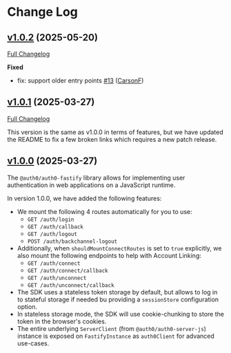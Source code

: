 # Change Log

## [v1.0.2](https://github.com/auth0/auth0-fastify/releases/tag/auth0-fastify-v1.0.2) (2025-05-20)
[Full Changelog](https://github.com/auth0/auth0-fastify/compare/auth0-fastify-v1.0.1...auth0-fastify-v1.0.2)

**Fixed**
- fix: support older entry points [#13](https://github.com/auth0/auth0-fastify/pull/13) ([CarsonF](https://github.com/CarsonF))

## [v1.0.1](https://github.com/auth0/auth0-fastify/releases/tag/auth0-fastify-v1.0.1) (2025-03-27)
[Full Changelog](https://github.com/auth0/auth0-fastify/compare/auth0-fastify-v1.0.0...auth0-fastify-v1.0.1)

This version is the same as v1.0.0 in terms of features, but we have updated the README to fix a few broken links which requires a new patch release.

## [v1.0.0](https://github.com/auth0/auth0-fastify/releases/tag/auth0-fastify-v1.0.0) (2025-03-27)

The `@auth0/auth0-fastify` library allows for implementing user authentication in web applications on a JavaScript runtime.

In version 1.0.0, we have added the following features:

- We mount the following 4 routes automatically for you to use:
  - `GET /auth/login`
  - `GET /auth/callback`
  - `GET /auth/logout`
  - `POST /auth/backchannel-logout`
- Additionally, when `shouldMountConnectRoutes` is set to `true` explicitly, we also mount the following endpoints to help with Account Linking:
  - `GET /auth/connect`
  - `GET /auth/connect/callback`
  - `GET /auth/unconnect`
  - `GET /auth/unconnect/callback`
- The SDK uses a stateless token storage by default, but allows to log in to stateful storage if needed bu providing a `sessionStore` configuration option.
- In stateless storage mode, the SDK will use cookie-chunking to store the token in the browser's cookies.
- The entire underlying `ServerClient` (from `@auth0/auth0-server-js`) instance is exposed on `FastifyInstance` as `auth0Client` for advanced use-cases.

